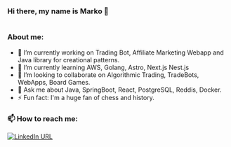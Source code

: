 ### Hi there, my name is Marko 👋

<div align="right" dir="auto"><a target="_blank" rel="noopener noreferrer" href="https://camo.githubusercontent.com/20931e76adaf7898bfc7b87960d0d7efa011ce835179f2191fbb2f23f0098e31/68747470733a2f2f6b6f6d617265762e636f6d2f67687076632f3f757365726e616d653d6d2d6a6f76616e6f76696326636f6c6f723d626c7565"><img src="https://camo.githubusercontent.com/20931e76adaf7898bfc7b87960d0d7efa011ce835179f2191fbb2f23f0098e31/68747470733a2f2f6b6f6d617265762e636f6d2f67687076632f3f757365726e616d653d6d2d6a6f76616e6f76696326636f6c6f723d626c7565" alt="" data-canonical-src="https://komarev.com/ghpvc/?username=marvuchko&amp;color=blue" style="max-width: 100%;"></a></div>

### About me:

* 🔭 I’m currently working on Trading Bot, Affiliate Marketing Webapp and Java library for creational patterns.
* 🌱 I’m currently learning AWS, Golang, Astro, Next.js Nest.js
* 👯 I’m looking to collaborate on Algorithmic Trading, TradeBots, WebApps, Board Games.
* 💬 Ask me about Java, SpringBoot, React, PostgreSQL, Reddis, Docker.
* ⚡ Fun fact: I'm a huge fan of chess and history.

### 📫 How to reach me: 

<a href="https://www.linkedin.com/in/marko-vu%C4%8Dkovi%C4%87-6513a3139/" rel="nofollow"><img src="https://camo.githubusercontent.com/0bfab11be8684b119d4b9d0415d4eb2b3b3ab49a1db7a56cf8f5f8e043b69f56/68747470733a2f2f696d672e736869656c64732e696f2f7374617469632f76313f636f6c6f723d626c7565266c6162656c3d6c696e6b6564696e266c6f676f3d6c696e6b6564696e266c6f676f436f6c6f723d7768697465267374796c653d666f722d7468652d6261646765266d6573736167653d436f6e6e656374" alt="LinkedIn URL" data-canonical-src="https://img.shields.io/static/v1?color=blue&amp;label=linkedin&amp;logo=linkedin&amp;logoColor=white&amp;style=for-the-badge&amp;message=Connect" style="max-width: 100%;"></a>
